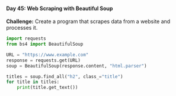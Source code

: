 #### Day 45: Web Scraping with Beautiful Soup
**Challenge:** Create a program that scrapes data from a website and processes it.

```python
import requests
from bs4 import BeautifulSoup

URL = "https://www.example.com"
response = requests.get(URL)
soup = BeautifulSoup(response.content, "html.parser")

titles = soup.find_all("h2", class_="title")
for title in titles:
    print(title.get_text())
```


